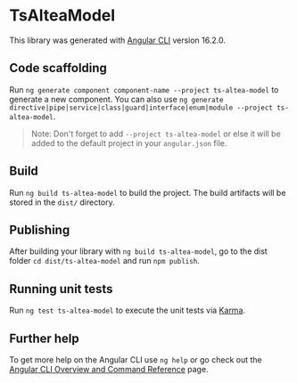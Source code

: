 # TsAlteaModel

This library was generated with [Angular CLI](https://github.com/angular/angular-cli) version 16.2.0.

## Code scaffolding

Run `ng generate component component-name --project ts-altea-model` to generate a new component. You can also use `ng generate directive|pipe|service|class|guard|interface|enum|module --project ts-altea-model`.
> Note: Don't forget to add `--project ts-altea-model` or else it will be added to the default project in your `angular.json` file. 

## Build

Run `ng build ts-altea-model` to build the project. The build artifacts will be stored in the `dist/` directory.

## Publishing

After building your library with `ng build ts-altea-model`, go to the dist folder `cd dist/ts-altea-model` and run `npm publish`.

## Running unit tests

Run `ng test ts-altea-model` to execute the unit tests via [Karma](https://karma-runner.github.io).

## Further help

To get more help on the Angular CLI use `ng help` or go check out the [Angular CLI Overview and Command Reference](https://angular.io/cli) page.
